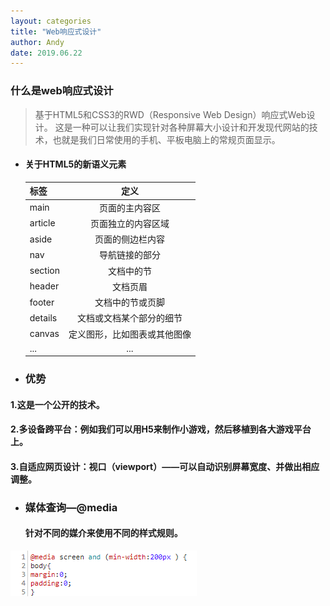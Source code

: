 ```yaml
---
layout: categories
title: "Web响应式设计"
author: Andy
date: 2019.06.22
---
```

### 什么是web响应式设计
> 基于HTML5和CSS3的RWD（Responsive Web Design）响应式Web设计。
这是一种可以让我们实现针对各种屏幕大小设计和开发现代网站的技术，也就是我们日常使用的手机、平板电脑上的常规页面显示。

+ #### 关于HTML5的新语义元素

    |标签|定义|
    |---|:---:|
    |main|页面的主内容区|
    |article|页面独立的内容区域|
    |aside|页面的侧边栏内容|
    |nav|导航链接的部分|
    |section|文档中的节|
    |header|文档页眉|
    |footer|文档中的节或页脚|
    |details|文档或文档某个部分的细节|
    |canvas|定义图形，比如图表或其他图像|
    |...|...|
    
+ ### 优势 

#### 1.这是一个公开的技术。
 
#### 2.多设备跨平台：例如我们可以用H5来制作小游戏，然后移植到各大游戏平台上。
 
#### 3.自适应网页设计：视口（viewport）——可以自动识别屏幕宽度、并做出相应调整。
 
+ ### 媒体查询—@media 
  #### 针对不同的媒介来使用不同的样式规则。
![Alt text](/assets/images/media.png)




